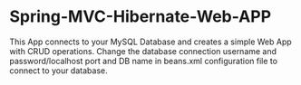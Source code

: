 # Spring-MVC-Hibernate-Web-APP
This App connects to your MySQL Database and creates a simple Web App with CRUD operations.
Change the database connection username and password/localhost port and DB name in beans.xml configuration file to connect to your database.

